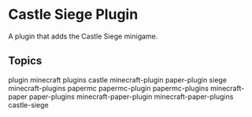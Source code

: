 # Castle Siege Plugin

A plugin that adds the Castle Siege minigame.

## Topics

plugin minecraft plugins castle minecraft-plugin paper-plugin siege minecraft-plugins papermc papermc-plugin papermc-plugins minecraft-paper paper-plugins minecraft-paper-plugin minecraft-paper-plugins castle-siege
